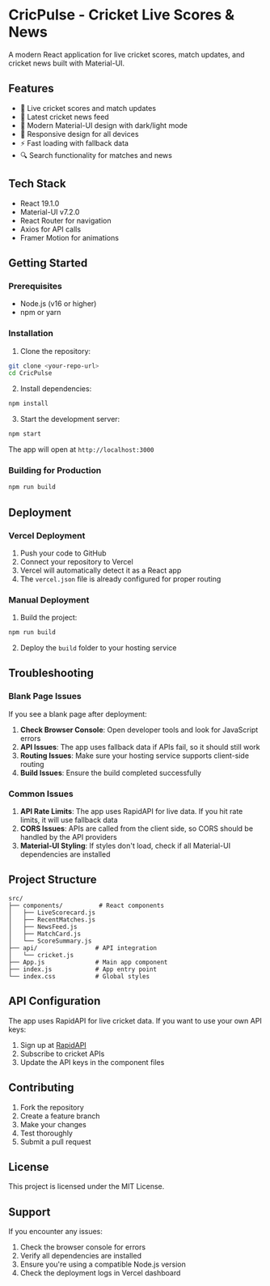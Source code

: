 # CricPulse - Cricket Live Scores & News

A modern React application for live cricket scores, match updates, and cricket news built with Material-UI.

## Features

- 🏏 Live cricket scores and match updates
- 📰 Latest cricket news feed
- 🎨 Modern Material-UI design with dark/light mode
- 📱 Responsive design for all devices
- ⚡ Fast loading with fallback data
- 🔍 Search functionality for matches and news

## Tech Stack

- React 19.1.0
- Material-UI v7.2.0
- React Router for navigation
- Axios for API calls
- Framer Motion for animations

## Getting Started

### Prerequisites

- Node.js (v16 or higher)
- npm or yarn

### Installation

1. Clone the repository:
```bash
git clone <your-repo-url>
cd CricPulse
```

2. Install dependencies:
```bash
npm install
```

3. Start the development server:
```bash
npm start
```

The app will open at `http://localhost:3000`

### Building for Production

```bash
npm run build
```

## Deployment

### Vercel Deployment

1. Push your code to GitHub
2. Connect your repository to Vercel
3. Vercel will automatically detect it as a React app
4. The `vercel.json` file is already configured for proper routing

### Manual Deployment

1. Build the project:
```bash
npm run build
```

2. Deploy the `build` folder to your hosting service

## Troubleshooting

### Blank Page Issues

If you see a blank page after deployment:

1. **Check Browser Console**: Open developer tools and look for JavaScript errors
2. **API Issues**: The app uses fallback data if APIs fail, so it should still work
3. **Routing Issues**: Make sure your hosting service supports client-side routing
4. **Build Issues**: Ensure the build completed successfully

### Common Issues

1. **API Rate Limits**: The app uses RapidAPI for live data. If you hit rate limits, it will use fallback data
2. **CORS Issues**: APIs are called from the client side, so CORS should be handled by the API providers
3. **Material-UI Styling**: If styles don't load, check if all Material-UI dependencies are installed

## Project Structure

```
src/
├── components/          # React components
│   ├── LiveScorecard.js
│   ├── RecentMatches.js
│   ├── NewsFeed.js
│   ├── MatchCard.js
│   └── ScoreSummary.js
├── api/                # API integration
│   └── cricket.js
├── App.js              # Main app component
├── index.js            # App entry point
└── index.css           # Global styles
```

## API Configuration

The app uses RapidAPI for live cricket data. If you want to use your own API keys:

1. Sign up at [RapidAPI](https://rapidapi.com)
2. Subscribe to cricket APIs
3. Update the API keys in the component files

## Contributing

1. Fork the repository
2. Create a feature branch
3. Make your changes
4. Test thoroughly
5. Submit a pull request

## License

This project is licensed under the MIT License.

## Support

If you encounter any issues:

1. Check the browser console for errors
2. Verify all dependencies are installed
3. Ensure you're using a compatible Node.js version
4. Check the deployment logs in Vercel dashboard
